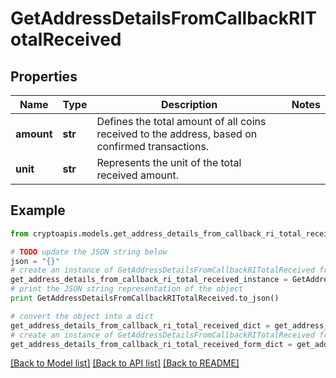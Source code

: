 # GetAddressDetailsFromCallbackRITotalReceived


## Properties
Name | Type | Description | Notes
------------ | ------------- | ------------- | -------------
**amount** | **str** | Defines the total amount of all coins received to the address, based on confirmed transactions. | 
**unit** | **str** | Represents the unit of the total received amount. | 

## Example

```python
from cryptoapis.models.get_address_details_from_callback_ri_total_received import GetAddressDetailsFromCallbackRITotalReceived

# TODO update the JSON string below
json = "{}"
# create an instance of GetAddressDetailsFromCallbackRITotalReceived from a JSON string
get_address_details_from_callback_ri_total_received_instance = GetAddressDetailsFromCallbackRITotalReceived.from_json(json)
# print the JSON string representation of the object
print GetAddressDetailsFromCallbackRITotalReceived.to_json()

# convert the object into a dict
get_address_details_from_callback_ri_total_received_dict = get_address_details_from_callback_ri_total_received_instance.to_dict()
# create an instance of GetAddressDetailsFromCallbackRITotalReceived from a dict
get_address_details_from_callback_ri_total_received_form_dict = get_address_details_from_callback_ri_total_received.from_dict(get_address_details_from_callback_ri_total_received_dict)
```
[[Back to Model list]](../README.md#documentation-for-models) [[Back to API list]](../README.md#documentation-for-api-endpoints) [[Back to README]](../README.md)


